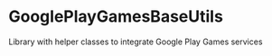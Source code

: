 GooglePlayGamesBaseUtils
========================

Library with helper classes to integrate Google Play Games services
